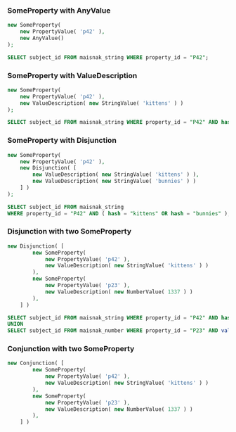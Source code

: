 ### SomeProperty with AnyValue


```php
new SomeProperty(
	new PropertyValue( 'p42' ),
	new AnyValue()
);
```

```sql
SELECT subject_id FROM maisnak_string WHERE property_id = "P42";
```

### SomeProperty with ValueDescription


```php
new SomeProperty(
	new PropertyValue( 'p42' ),
	new ValueDescription( new StringValue( 'kittens' ) )
);
```

```sql
SELECT subject_id FROM maisnak_string WHERE property_id = "P42" AND hash = "kittens";
```

### SomeProperty with Disjunction


```php
new SomeProperty(
	new PropertyValue( 'p42' ),
	new Disjunction( [
		new ValueDescription( new StringValue( 'kittens' ) ),
		new ValueDescription( new StringValue( 'bunnies' ) )
	] )
);
```

```sql
SELECT subject_id FROM maisnak_string
WHERE property_id = "P42" AND ( hash = "kittens" OR hash = "bunnies" );
```

### Disjunction with two SomeProperty


```php
new Disjunction( [
		new SomeProperty(
        	new PropertyValue( 'p42' ),
        	new ValueDescription( new StringValue( 'kittens' ) )
        ),
        new SomeProperty(
			new PropertyValue( 'p23' ),
			new ValueDescription( new NumberValue( 1337 ) )
		),
	] )
```

```sql
SELECT subject_id FROM maisnak_string WHERE property_id = "P42" AND hash = "kittens"
UNION
SELECT subject_id FROM maisnak_number WHERE property_id = "P23" AND value = 1337;
```

### Conjunction with two SomeProperty


```php
new Conjunction( [
		new SomeProperty(
        	new PropertyValue( 'p42' ),
        	new ValueDescription( new StringValue( 'kittens' ) )
        ),
        new SomeProperty(
			new PropertyValue( 'p23' ),
			new ValueDescription( new NumberValue( 1337 ) )
		),
	] )
```

```sql

```